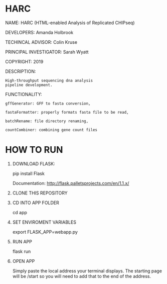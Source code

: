 # HARC

NAME:
    HARC (HTML-enabled Analysis of Replicated CHIPseq)

DEVELOPERS:
    Amanda Holbrook

TECHINCAL ADVISOR:
    Colin Kruse

PRINCIPAL INVESTIGATOR:
    Sarah Wyatt

COPYRIGHT:
    2019

DESCRIPTION:

    High-throughput sequencing dna analysis 
    pipeline development.

FUNCTIONALITY:

    gffGenerator: GFF to fasta conversion,

    fastaFormatter: properly formats fasta file to be read,

    batchRename: file directory renaming,

    countCombiner: combining gene count files

# HOW TO RUN

1. DOWNLOAD FLASK:

    pip install Flask

    Documentation:
    http://flask.palletsprojects.com/en/1.1.x/

2. CLONE THIS REPOSITORY

3. CD INTO APP FOLDER

    cd app

4. SET ENVIROMENT VARIABLES

    export FLASK_APP=webapp.py

5. RUN APP

    flask run

6. OPEN APP

    Simply paste the local address your terminal displays.
    The starting page will be /start so you will need to add that to the end of the address.
